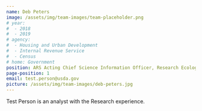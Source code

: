 ```yaml
---
name: Deb Peters
image: /assets/img/team-images/team-placeholder.png
# year:
#  - 2018
#  - 2019
# agency:   
#  - Housing and Urban Development
#  - Internal Revenue Service
#  - Census
# home: Government
position: ARS Acting Chief Science Information Officer, Research Ecologist
page-position: 1
email: test.person@usda.gov
picture: /assets/img/team-images/deb-peters.jpg
---
```


Test Person is an analyst with the Research experience.
